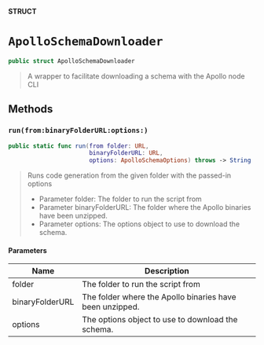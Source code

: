 **STRUCT**

# `ApolloSchemaDownloader`

```swift
public struct ApolloSchemaDownloader
```

> A wrapper to facilitate downloading a schema with the Apollo node CLI

## Methods
### `run(from:binaryFolderURL:options:)`

```swift
public static func run(from folder: URL,
                       binaryFolderURL: URL,
                       options: ApolloSchemaOptions) throws -> String
```

> Runs code generation from the given folder with the passed-in options
>
> - Parameter folder: The folder to run the script from
> - Parameter binaryFolderURL: The folder where the Apollo binaries have been unzipped.
> - Parameter options: The options object to use to download the schema.

#### Parameters

| Name | Description |
| ---- | ----------- |
| folder | The folder to run the script from |
| binaryFolderURL | The folder where the Apollo binaries have been unzipped. |
| options | The options object to use to download the schema. |